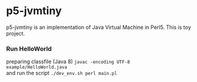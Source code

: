 # p5-jvmtiny
p5-jvmtiny is an implementation of Java Virtual Machine in Perl5.
This is toy project.

### Run HelloWorld
preparing classfile (Java 8) `javac -encoding UTF-8 example/HelloWorld.java`  
and run the script `./dev_env.sh perl main.pl`
